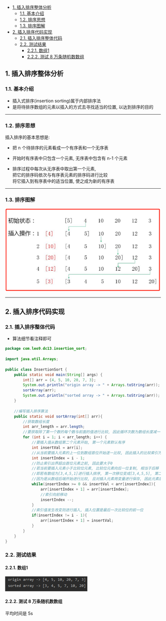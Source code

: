 <!-- TOC -->

- [1. 插入排序整体分析](#1-插入排序整体分析)
  - [1.1. 基本介绍](#11-基本介绍)
  - [1.2. 排序思想](#12-排序思想)
  - [1.3. 排序图解](#13-排序图解)
- [2. 插入排序代码实现](#2-插入排序代码实现)
  - [2.1. 插入排序整体代码](#21-插入排序整体代码)
  - [2.2. 测试结果](#22-测试结果)
    - [2.2.1. 数组1](#221-数组1)
    - [2.2.2. 测试 8 万条随机数数组](#222-测试-8-万条随机数数组)

<!-- /TOC -->

## 1. 插入排序整体分析

### 1.1. 基本介绍
- 插入式排序(insertion sorting)属于内部排序法 
- 是将待排序数组的元素以插入的方式去寻找适当的位置, 以达到排序的目的

****

### 1.2. 排序思想
插入排序的基本思想是:  
- 把 n 个待排序的元素看成一个有序表和一个无序表

- 开始时有序表中只包含一个元素, 无序表中包含有 n-1 个元素

- 排序过程中每次从无序表中取出第一个元素,  
  把它的排序码依次与有序表元素的排序码进行比较  
  将它插入到有序表中的适当位置, 使之成为新的有序表

****

### 1.3. 排序图解
![插入排序图解](../99.images/2020-05-13-17-09-10.png)

****

## 2. 插入排序代码实现

### 2.1. 插入排序整体代码
- 算法细节看注释即可
```java
package com.leo9.dc13.insertion_sort;

import java.util.Arrays;

public class InsertionSort {
    public static void main(String[] args) {
        int[] arr = {4, 5, 10, 20, 7, 3};
        System.out.println("origin array -> " + Arrays.toString(arr));
        sortArray(arr);
        System.out.println("sorted array -> " + Arrays.toString(arr));
    }

    //编写插入排序算法
    public static void sortArray(int[] arr){
        //获取数组长度
        int arr_length = arr.length;
        //要获取除了第一个数的每个数与前面的值进行比较, 因此循环次数为数组长度减一
        for (int i = 1; i < arr_length; i++) {
            //要插入值从数组第二个元素开始, 第一个元素默认有序
            int insertVal = arr[i];
            //从当前要插入元素的上一位到数组首位开始逐一比较, 因此插入的比较索引为当前插入值索引减一
            int insertIndex = i - 1;
            //防止索引出界超出首位元素之前, 因此要大于0
            //若当前要插入元素小于比较位元素, 比较位元素向后一位复制, 相当于后移
            //即若有数组为[3,4,5,1]进行插入排序, 第一次移位变成[3,4,5,5], 第二次移位变成[3,4,4,5], 第三次移位是[3,3,4,5], 插入位置是最后一次比较位的前一位, 当前最后一位是-1, 前一位则是0
            //因为是从数组后端开始进行比较, 且对插入元素用变量进行保存, 因此元素后移并不会导致元素缺失.
            while(insertIndex >= 0 && insertVal < arr[insertIndex]){
                arr[insertIndex + 1] = arr[insertIndex];
                //索引向前移动
                insertIndex --;
            }
            //索引值发生改变则进行插入, 插入位置是最后一次比较位的前一位
            if(insertIndex != i - 1){
                arr[insertIndex + 1] = insertVal;
            }
        }
    }
}

```

### 2.2. 测试结果

#### 2.2.1. 数组1
![Array1](../99.images/2020-05-14-09-16-15.png)

#### 2.2.2. 测试 8 万条随机数数组
平均时间是 5s